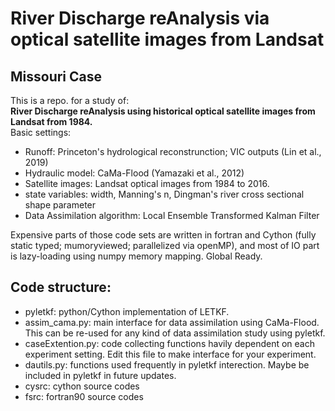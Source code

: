 # River Discharge reAnalysis via optical satellite images from Landsat  
## Missouri Case  
This is a repo. for a study of:  
**River Discharge reAnalysis using historical optical satellite images from Landsat from 1984.**  
Basic settings:
- Runoff: Princeton's hydrological reconstrunction; VIC outputs (Lin et al., 2019)
- Hydraulic model: CaMa-Flood (Yamazaki et al., 2012)
- Satellite images: Landsat optical images from 1984 to 2016.  
- state variables: width, Manning's n, Dingman's river cross sectional shape parameter  
- Data Assimilation algorithm: Local Ensemble Transformed Kalman Filter  

Expensive parts of those code sets are written in fortran and Cython (fully static typed; mumoryviewed; parallelized via openMP),
and most of IO part is lazy-loading using numpy memory mapping. Global Ready.  
  
## Code structure:  
- pyletkf: python/Cython implementation of LETKF.
- assim_cama.py: main interface for data assimilation using CaMa-Flood. This can be re-used for any kind of data assimilation study using pyletkf.  
- caseExtention.py: code collecting functions havily dependent on each experiment setting. Edit this file to make interface for your experiment.  
- dautils.py: functions used frequently in pyletkf interection. Maybe be included in pyletkf in future updates.  
- cysrc: cython source codes  
- fsrc: fortran90 source codes  
